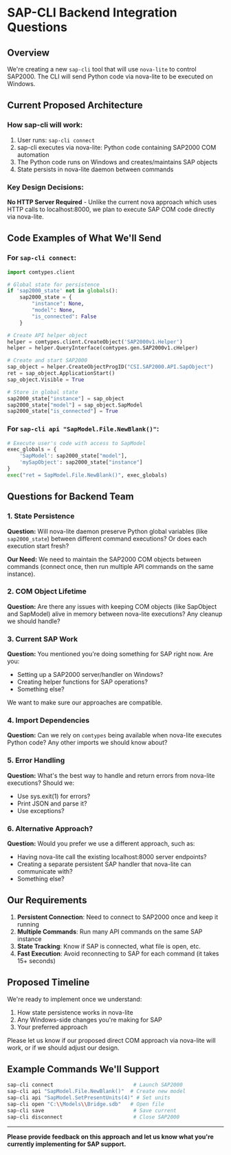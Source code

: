 # SAP-CLI Backend Integration Questions

## Overview
We're creating a new `sap-cli` tool that will use `nova-lite` to control SAP2000. The CLI will send Python code via nova-lite to be executed on Windows.

## Current Proposed Architecture

### How sap-cli will work:
1. User runs: `sap-cli connect`
2. sap-cli executes via nova-lite: Python code containing SAP2000 COM automation
3. The Python code runs on Windows and creates/maintains SAP objects
4. State persists in nova-lite daemon between commands

### Key Design Decisions:

**No HTTP Server Required** - Unlike the current nova approach which uses HTTP calls to localhost:8000, we plan to execute SAP COM code directly via nova-lite.

## Code Examples of What We'll Send

### For `sap-cli connect`:
```python
import comtypes.client

# Global state for persistence
if 'sap2000_state' not in globals():
    sap2000_state = {
        "instance": None,
        "model": None,
        "is_connected": False
    }

# Create API helper object
helper = comtypes.client.CreateObject('SAP2000v1.Helper')
helper = helper.QueryInterface(comtypes.gen.SAP2000v1.cHelper)

# Create and start SAP2000
sap_object = helper.CreateObjectProgID("CSI.SAP2000.API.SapObject")
ret = sap_object.ApplicationStart()
sap_object.Visible = True

# Store in global state
sap2000_state["instance"] = sap_object
sap2000_state["model"] = sap_object.SapModel
sap2000_state["is_connected"] = True
```

### For `sap-cli api "SapModel.File.NewBlank()"`:
```python
# Execute user's code with access to SapModel
exec_globals = {
    'SapModel': sap2000_state["model"],
    'mySapObject': sap2000_state["instance"]
}
exec("ret = SapModel.File.NewBlank()", exec_globals)
```

## Questions for Backend Team

### 1. State Persistence
**Question:** Will nova-lite daemon preserve Python global variables (like `sap2000_state`) between different command executions? Or does each execution start fresh?

**Our Need:** We need to maintain the SAP2000 COM objects between commands (connect once, then run multiple API commands on the same instance).

### 2. COM Object Lifetime
**Question:** Are there any issues with keeping COM objects (like SapObject and SapModel) alive in memory between nova-lite executions? Any cleanup we should handle?

### 3. Current SAP Work
**Question:** You mentioned you're doing something for SAP right now. Are you:
- Setting up a SAP2000 server/handler on Windows?
- Creating helper functions for SAP operations?
- Something else?

We want to make sure our approaches are compatible.

### 4. Import Dependencies
**Question:** Can we rely on `comtypes` being available when nova-lite executes Python code? Any other imports we should know about?

### 5. Error Handling
**Question:** What's the best way to handle and return errors from nova-lite executions? Should we:
- Use sys.exit(1) for errors?
- Print JSON and parse it?
- Use exceptions?

### 6. Alternative Approach?
**Question:** Would you prefer we use a different approach, such as:
- Having nova-lite call the existing localhost:8000 server endpoints?
- Creating a separate persistent SAP handler that nova-lite can communicate with?
- Something else?

## Our Requirements

1. **Persistent Connection**: Need to connect to SAP2000 once and keep it running
2. **Multiple Commands**: Run many API commands on the same SAP instance
3. **State Tracking**: Know if SAP is connected, what file is open, etc.
4. **Fast Execution**: Avoid reconnecting to SAP for each command (it takes 15+ seconds)

## Proposed Timeline

We're ready to implement once we understand:
1. How state persistence works in nova-lite
2. Any Windows-side changes you're making for SAP
3. Your preferred approach

Please let us know if our proposed direct COM approach via nova-lite will work, or if we should adjust our design.

## Example Commands We'll Support

```bash
sap-cli connect                          # Launch SAP2000
sap-cli api "SapModel.File.NewBlank()"  # Create new model
sap-cli api "SapModel.SetPresentUnits(4)" # Set units
sap-cli open "C:\\Models\\Bridge.sdb"   # Open file
sap-cli save                             # Save current
sap-cli disconnect                       # Close SAP2000
```

---

**Please provide feedback on this approach and let us know what you're currently implementing for SAP support.**